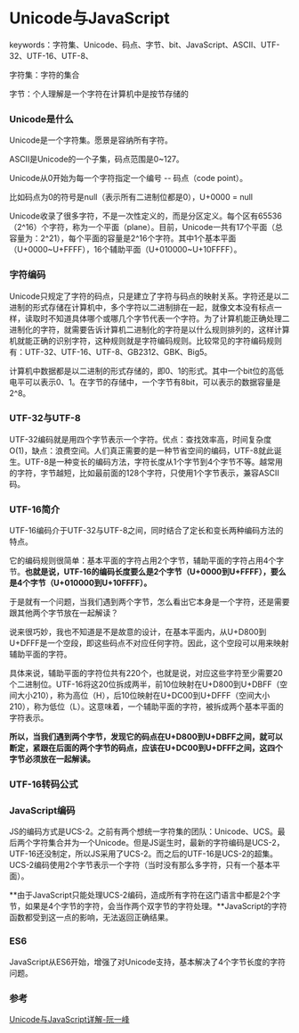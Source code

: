 # Unicode与JavaScript 

keywords：字符集、Unicode、码点、字节、bit、JavaScript、ASCII、UTF-32、UTF-16、UTF-8、 

字符集：字符的集合 

字节：个人理解是一个字符在计算机中是按节存储的 

### Unicode是什么 

Unicode是一个字符集。愿景是容纳所有字符。 

ASCII是Unicode的一个子集，码点范围是0~127。 

Unicode从0开始为每一个字符指定一个编号 -- 码点（code point）。 

比如码点为0的符号是null（表示所有二进制位都是0），U+0000 = null 

Unicode收录了很多字符，不是一次性定义的，而是分区定义。每个区有65536（2^16）个字符，称为一个平面（plane）。目前，Unicode一共有17个平面（总容量为：2^21），每个平面的容量是2^16个字符。其中1个基本平面（U+0000~U+FFFF），16个辅助平面（U+010000~U+10FFFF）。 

### 字符编码 

Unicode只规定了字符的码点，只是建立了字符与码点的映射关系。字符还是以二进制的形式存储在计算机中，多个字符以二进制排在一起，就像文本没有标点一样，读取时不知道具体哪个或哪几个字节代表一个字符。为了计算机能正确处理二进制化的字符，就需要告诉计算机二进制化的字符是以什么规则排列的，这样计算机就能正确的识别字符，这种规则就是字符编码规则。比较常见的字符编码规则有：UTF-32、UTF-16、UTF-8、GB2312、GBK、Big5。 

计算机中数据都是以二进制的形式存储的，即0、1的形式。其中一个bit位的高低电平可以表示0、1。在字节的存储中，一个字节有8bit，可以表示的数据容量是2^8。 

### UTF-32与UTF-8 

UTF-32编码就是用四个字节表示一个字符。优点：查找效率高，时间复杂度O(1)，缺点：浪费空间。人们真正需要的是一种节省空间的编码，UTF-8就此诞生。UTF-8是一种变长的编码方法，字符长度从1个字节到4个字节不等。越常用的字符，字节越短，比如最前面的128个字符，只使用1个字节表示，兼容ASCII码。 

### UTF-16简介 

UTF-16编码介于UTF-32与UTF-8之间，同时结合了定长和变长两种编码方法的特点。 

它的编码规则很简单：基本平面的字符占用2个字节，辅助平面的字符占用4个字节。**也就是说，UTF-16的编码长度要么是2个字节（U+0000到U+FFFF），要么是4个字节（U+010000到U+10FFFF）。** 

于是就有一个问题，当我们遇到两个字节，怎么看出它本身是一个字符，还是需要跟其他两个字节放在一起解读？ 

说来很巧妙，我也不知道是不是故意的设计，在基本平面内，从U+D800到U+DFFF是一个空段，即这些码点不对应任何字符。因此，这个空段可以用来映射辅助平面的字符。 

具体来说，辅助平面的字符位共有220个，也就是说，对应这些字符至少需要20个二进制位。UTF-16将这20位拆成两半，前10位映射在U+D800到U+DBFF（空间大小210），称为高位（H），后10位映射在U+DC00到U+DFFF（空间大小210），称为低位（L）。这意味着，一个辅助平面的字符，被拆成两个基本平面的字符表示。 

**所以，当我们遇到两个字节，发现它的码点在U+D800到U+DBFF之间，就可以断定，紧跟在后面的两个字节的码点，应该在U+DC00到U+DFFF之间，这四个字节必须放在一起解读。** 

### UTF-16转码公式 

### JavaScript编码 

JS的编码方式是UCS-2。之前有两个想统一字符集的团队：Unicode、UCS。最后两个字符集合并为一个Unicode。但是JS诞生时，最新的字符编码是UCS-2，UTF-16还没制定，所以JS采用了UCS-2。而之后的UTF-16是UCS-2的超集。UCS-2编码使用2个字节表示一个字符（当时没有那么多字符，只有一个基本平面）。 

**由于JavaScript只能处理UCS-2编码，造成所有字符在这门语言中都是2个字节，如果是4个字节的字符，会当作两个双字节的字符处理。**JavaScript的字符函数都受到这一点的影响，无法返回正确结果。 

### ES6 

JavaScript从ES6开始，增强了对Unicode支持，基本解决了4个字节长度的字符问题。 



### 参考 

[Unicode与JavaScript详解-阮一峰](http://www.ruanyifeng.com/blog/2014/12/unicode.html)